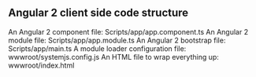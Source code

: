 ## Angular 2 client side code structure

An Angular 2 component file: Scripts/app/app.component.ts
An Angular 2 module file: Scripts/app/app.module.ts
An Angular 2 bootstrap file: Scripts/app/main.ts
A module loader configuration file: wwwroot/systemjs.config.js
An HTML file to wrap everything up: wwwroot/index.html